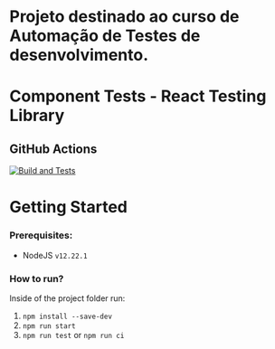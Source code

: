 # Projeto destinado ao curso de Automação de Testes de desenvolvimento.

# Component Tests - React Testing Library

## GitHub Actions

[![Build and Tests](https://github.com/ugioni/component-tests-react/actions/workflows/node.js.yml/badge.svg?branch=master)](https://github.com/ugioni/component-tests-react/actions/workflows/node.js.yml)

# Getting Started

### Prerequisites:
 - NodeJS `v12.22.1`

### How to run?

Inside of the project folder run:

 1. `npm install --save-dev`
 1. `npm run start`
 1. `npm run test` or `npm run ci`

